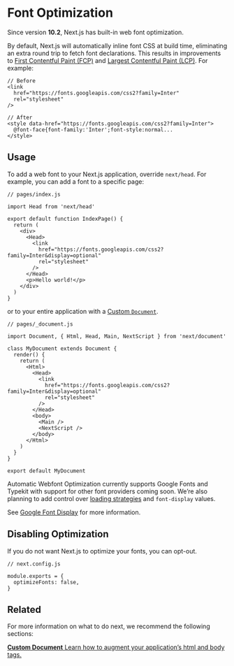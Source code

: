 # Font Optimization

Since version **10.2**, Next.js has built-in web font optimization.

By default, Next.js will automatically inline font CSS at build time, eliminating an extra round trip to fetch font declarations. This results in improvements to [First Contentful Paint (FCP)](https://web.dev/fcp/) and [Largest Contentful Paint (LCP)](https://vercel.com/blog/core-web-vitals#largest-contentful-paint). For example:

    // Before
    <link
      href="https://fonts.googleapis.com/css2?family=Inter"
      rel="stylesheet"
    />

    // After
    <style data-href="https://fonts.googleapis.com/css2?family=Inter">
      @font-face{font-family:'Inter';font-style:normal...
    </style>

## Usage

To add a web font to your Next.js application, override `next/head`. For example, you can add a font to a specific page:

    // pages/index.js

    import Head from 'next/head'

    export default function IndexPage() {
      return (
        <div>
          <Head>
            <link
              href="https://fonts.googleapis.com/css2?family=Inter&display=optional"
              rel="stylesheet"
            />
          </Head>
          <p>Hello world!</p>
        </div>
      )
    }

or to your entire application with a [Custom `Document`](/docs/advanced-features/custom-document.md).

    // pages/_document.js

    import Document, { Html, Head, Main, NextScript } from 'next/document'

    class MyDocument extends Document {
      render() {
        return (
          <Html>
            <Head>
              <link
                href="https://fonts.googleapis.com/css2?family=Inter&display=optional"
                rel="stylesheet"
              />
            </Head>
            <body>
              <Main />
              <NextScript />
            </body>
          </Html>
        )
      }
    }

    export default MyDocument

Automatic Webfont Optimization currently supports Google Fonts and Typekit with support for other font providers coming soon. We’re also planning to add control over [loading strategies](https://github.com/vercel/next.js/issues/21555) and `font-display` values.

See [Google Font Display](https://nextjs.org/docs/messages/google-font-display) for more information.

## Disabling Optimization

If you do not want Next.js to optimize your fonts, you can opt-out.

    // next.config.js

    module.exports = {
      optimizeFonts: false,
    }

## Related

For more information on what to do next, we recommend the following sections:

[**Custom Document** <span class="small">Learn how to augment your application’s html and body tags.</span>](/docs/advanced-features/custom-document.md)
